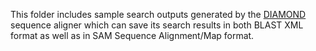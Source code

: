 
This folder includes sample search outputs generated by the
[DIAMOND](https://github.com/bbuchfink/diamond/) sequence aligner
which can save its search results in both BLAST XML format as well as in SAM
Sequence Alignment/Map format.
